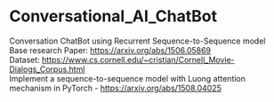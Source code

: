 # Conversational_AI_ChatBot
Conversation ChatBot using Recurrent Sequence-to-Sequence model <br />
Base research Paper: https://arxiv.org/abs/1506.05869 <br />
Dataset: https://www.cs.cornell.edu/~cristian/Cornell_Movie-Dialogs_Corpus.html <br />
Implement a sequence-to-sequence model with Luong attention mechanism in PyTorch - https://arxiv.org/abs/1508.04025 <br />
